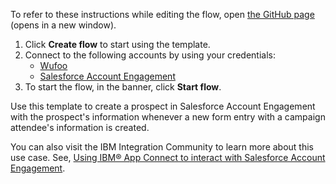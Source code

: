 To refer to these instructions while editing the flow, open [the GitHub page](https://github.com/ot4i/app-connect-templates/tree/main/resources/markdown/Create%20a%20prospect%20in%20Salesforce%20Account%20Engagement%20whenever%20a%20new%20form%20entry%20is%20created%20in%20Wufoo_instructions.md) (opens in a new window).

1. Click **Create flow** to start using the template.
2. Connect to the following accounts by using your credentials:
     - [Wufoo](https://www.ibm.com/docs/en/app-connect/containers_cd?topic=apps-wufoo)
     - [Salesforce Account Engagement](https://www.ibm.com/docs/en/app-connect/containers_cd?topic=apps-salesforce-account-engagement)
3. To start the flow, in the banner, click **Start flow**.
  
Use this template to create a prospect in Salesforce Account Engagement with the prospect's information whenever a new form entry with a campaign attendee's information is created.

You can also visit the IBM Integration Community to learn more about this use case. See, [Using IBM® App Connect to interact with Salesforce Account Engagement](https://community.ibm.com/community/user/integration/blogs/shamini-arumugam1/2023/07/03/using-ibm-app-connect-to-interact-w-salesforce-ae).
